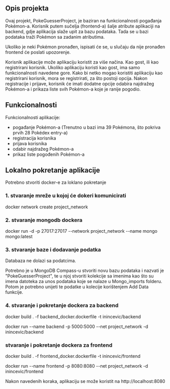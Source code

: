 ## Opis projekta
Ovaj projekt, PokeGuesserProject, je baziran na funkcionalnosti pogađanja Pokémon-a. Korisnik putem sučelja (frontend-a) šalje atribute aplikaciji na backend, gdje aplikacija slaže upit za bazu podataka. Tada se u bazi podataka traži Pokémon sa zadanim atributima.

Ukoliko je neki Pokémon pronađen, ispisati će se, u slučaju da nije pronađen frontend će poslati upozorenje.

Korisnik aplikacije može aplikaciju koristit za više načina. Kao gost, ili kao registrirani korisnik.
Ukoliko aplikaciju koristi kao gost, ima samo funkcionalnosti navedene gore.
Kako bi netko mogao koristiti aplikaciju kao registrirani korisnik, mora se registrirati, za što postoji opcija.
Nakon registracije i prijave, korisnik će imati dodatne opcije odabira najdražeg Pokémon-a i prikaza liste svih Pokémon-a koje je ranije pogodio.

## Funkcionalnosti

Funkcionalnosti aplikacije:
- pogađanje Pokémon-a (Trenutno u bazi ima 39 Pokémona, što pokriva prvih 28 Pokédex entry-a) 
- registracija korisnika
- prijava korisnika
- odabir najdražeg Pokémon-a
- prikaz liste pogođenih Pokémon-a

## Lokalno pokretanje aplikacije

Potrebno stvoriti docker-e za loklano pokretanje

### 1. stvaranje mreže u kojoj će dokeri komunicirati

docker network create project_network

### 2. stvaranje mongodb dockera

docker run -d -p 27017:27017 --network project_network --name mongo mongo:latest

### 3. stvaranje baze i dodavanje podatka

Databaza ne dolazi sa podatcima.

Potrebno je u MongoDB Compass-u stvoriti novu bazu podataka i nazvati je "PokeGuesserProject", te u njoj stvoriti kolekcije sa imenima kao što su imena datoteka za unos podataka koje se nalaze u Mongo_imports folderu. Potom je potrebno unijeti te podatke u kolecije korištenjem Add Data funkcije.

### 4. stvaranje i pokretanje dockera za backend

docker build . -f backend_docker.dockerfile -t inincevic/backend

docker run --name backend -p 5000:5000 --net project_network -d inincevic/backend  

### stvaranje i pokretanje dockera za frontend

docker build . -f frontend_docker.dockerfile -t inincevic/frontend

docker run --name frontend -p 8080:8080 --net project_network -d inincevic/frontend

Nakon navedenih koraka, aplikaciju se može koristit na http://localhost:8080
